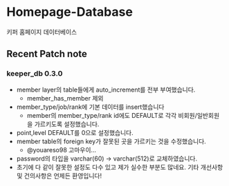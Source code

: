 

# Homepage-Database

키퍼 홈페이지 데이터베이스

## Recent Patch note
### keeper_db 0.3.0
- member layer의 table들에게 auto_increment를 전부 부여했습니다.
    - member_has_member 제외
- member_type/job/rank에 기본 데이터를 insert했습니다
    - member의 member_type/rank id에도 DEFAULT로 각각 비회원/일반회원을 가르키도록 설정했습니다.
- point,level DEFAULT를 0으로 설정했습니다.
- member table의 foreign key가 잘못된 곳을 가르키는 것을 수정했습니다.
    - @youareso98 고마우이...
- password의 타입을 varchar(60) -> varchar(512)로 교체하였습니다.
- 초기에 다 같이 잘못한 설정도 다수 있고 제가 실수한 부분도 많네요. 기타 개선사항 및 건의사항은 언제든 환영입니다!